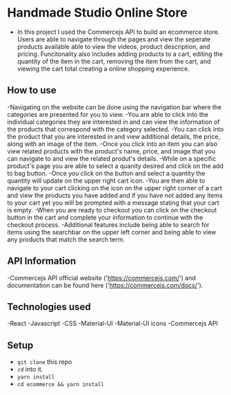# Handmade Studio Online Store

- In this project I used the Commercejs API to build an ecommerce store. Users are able to navigate through the pages and view the seperate products available able to view the videos, product description, and pricing. Funcitonality also includes adding products to a cart, editing the quantity of the item in the cart, removing the item from the cart, and viewing the cart total creating a online shopping experience.

## How to use

-Navigating on the website can be done using the navigation bar where the categories are presented for you to view. 
-You are able to click into the individual categories they are interested in and can view the information of the products that correspond with the category selected.
-You can click into the product that you are interested in and view additional details, the price, along with an image of the item.
-Once you click into an item you can also view related products with the product's name, price, and image that you can navigate to and view the related produt's details.
-While on a specific product's page you are able to select a quanity desired and click on the add to bag button.
-Once you click on the button and select a quantity the quantity will update on the upper right cart icon.
-You are then able to navigate to your cart clicking on the icon on the upper right corner of a cart and view the products you have added and if you have not added any items to your cart yet you will be prompted with a message stating that your cart is empty.
-When you are ready to checkout you can click on the checkout button in the cart and complete your information to continue with the checkout process.
-Additional features include being able to search for items using the searchbar on the upper left corner and being able to view any products that match the search term.

## API Information

-Commercejs API official website ('https://commercejs.com/') and documentation can be found here ('https://commercejs.com/docs/').

## Technologies used

-React
-Javascript
-CSS
-Material-UI 
-Material-UI icons
-Commercejs API

## Setup

- `git clone` this repo
- `cd` into it.
- `yarn install`
- `cd ecommerce && yarn install`


